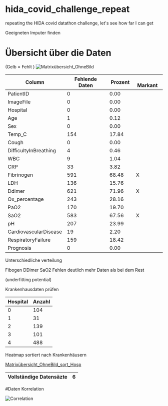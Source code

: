 # hida_covid_challenge_repeat
 repeating the HIDA covid datathon challenge, let's see how far I can get

Geeigneten Imputer finden


# Übersicht über die Daten 

(Gelb = Fehlt )
![Matrixübersicht_OhneBild](https://user-images.githubusercontent.com/57065083/128595496-d45512fa-8a1e-4951-8b9d-32d6b3270e90.png)



| Column   |  Fehlende Daten| Prozent |  Markant |
| ---------| ---------------|---------|----------|
|PatientID|0|0.00| |
|ImageFile|0|0.00| |
|Hospital|0|0.00| |
|Age|1|0.12| |
|Sex|0|0.00| |
|Temp_C|154|17.84| |
|Cough|0|0.00| |
|DifficultyInBreathing|4|0.46| |
|WBC|9|1.04| |
|CRP|33|3.82| |
|Fibrinogen|591|68.48| X|
|LDH|136|15.76| |
|Ddimer|621|71.96| X|
|Ox_percentage|243|28.16| |
|PaO2|170|19.70| |
|SaO2|583|67.56|X |
|pH|207|23.99| |
|CardiovascularDisease|19|2.20| |
|RespiratoryFailure|159|18.42| |
|Prognosis|0|0.00| |

Unterschiedliche verteilung 

Fibogen
DDimer
SaO2
Fehlen deutlich mehr Daten als bei dem Rest 

(underfitting potential)

Krankenhausdaten prüfen

|Hospital| Anzahl|
|--------|-------|
|0      |104 |
|1     |31 |
|2    |139 | 
|3    |101 |
|4    |488 |

Heatmap sortiert nach Krankenhäusern

[Matrixübersicht_OhneBild_sort_Hosp](https://user-images.githubusercontent.com/57065083/128598568-4c275ed1-f2aa-449d-ab19-7cb5bff85e24.png)

| Vollständige Datensäzte | 6 |
|------------|-----|


#Daten Korrelation

![Correlation](https://user-images.githubusercontent.com/57065083/128599579-4ec158d6-8f3b-4fe1-9033-a6335474597a.png)

